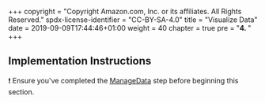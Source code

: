 +++
copyright = "Copyright Amazon.com, Inc. or its affiliates. All Rights Reserved."
spdx-license-identifier = "CC-BY-SA-4.0"
title = "Visualize Data"
date = 2019-09-09T17:44:46+01:00
weight = 40
chapter = true
pre = "<b>4. </b>"
+++

## Implementation Instructions

:heavy_exclamation_mark: Ensure you've completed the [ManageData][manage-data] step before beginning
this section.

[manage-data]: /managedata